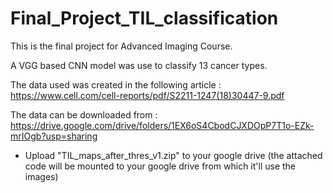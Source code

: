 # Final_Project_TIL_classification

This is the final project for Advanced Imaging Course.

A VGG based CNN model was use to classify 13 cancer types.

The data used was created in the following article : https://www.cell.com/cell-reports/pdf/S2211-1247(18)30447-9.pdf 

The data can be downloaded from : https://drive.google.com/drive/folders/1EX6oS4CbodCJXDOpP7T1o-EZk-mrIOgb?usp=sharing
 - Upload "TIL_maps_after_thres_v1.zip" to your google drive (the attached code will be mounted to your google drive from which it'll use the images)
